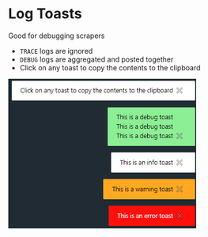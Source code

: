 # Log Toasts

Good for debugging scrapers
- `TRACE` logs are ignored
- `DEBUG` logs are aggregated and posted together
- Click on any toast to copy the contents to the clipboard

![](../../docs/log-toast.png)